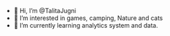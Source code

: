 - 👋 Hi, I’m @TalitaJugni
- 👀 I’m interested in games, camping, Nature and cats
- 🌱 I’m currently learning analytics system and data.

<!---
TalitaJugni/TalitaJugni is a ✨ special ✨ repository because its `README.md` (this file) appears on your GitHub profile.
You can click the Preview link to take a look at your changes.
--->
